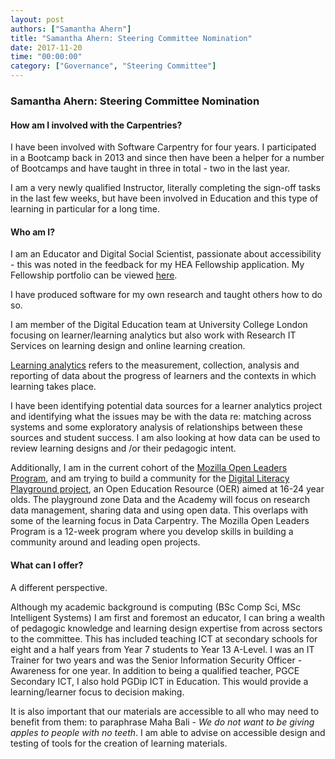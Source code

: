 ```yaml
---
layout: post
authors: ["Samantha Ahern"]
title: "Samantha Ahern: Steering Committee Nomination"
date: 2017-11-20
time: "00:00:00"
category: ["Governance", "Steering Committee"]
---
```


### Samantha Ahern: Steering Committee Nomination

#### How am I involved with the Carpentries?

I have been involved with Software Carpentry for four years. I participated in a Bootcamp back in 2013 and since then have been a helper for a number of Bootcamps and have taught in three in total - two in the last year.

I am a very newly qualified Instructor, literally completing the sign-off tasks in the last few weeks, but have been involved in Education and this type of learning in particular for a long time.

#### Who am I?

I am an Educator and Digital Social Scientist, passionate about accessibility - this was noted in the feedback for my HEA Fellowship application. My Fellowship portfolio can be viewed [here](https://myportfolio.ucl.ac.uk/view/view.php?id=153307). 

I have produced software for my own research and taught others how to do so.

I am member of the Digital Education team at University College London focusing on learner/learning analytics but also work with Research IT Services on learning design and online learning creation.

[Learning analytics](https://www.jisc.ac.uk/reports/learning-analytics-in-higher-education) refers to the measurement, collection, analysis and reporting of data about the progress of learners and the contexts in which learning takes place.

I have been identifying potential data sources for a learner analytics project and identifying what the issues may be with the data re: matching across systems and some exploratory analysis of relationships between these sources and student success. I am also looking at how data can be used to review learning designs and /or their pedagogic intent.

Additionally, I am in the current cohort of the [Mozilla Open Leaders Program](https://mozilla.github.io/leadership-training/), and am trying to build a community for the [Digital Literacy Playground project](https://github.com/quirksahern/DataLiteracyPlayground), an Open Education Resource (OER) aimed at 16-24 year olds. The playground zone Data and the Academy will focus on research data management, sharing data and using open data. This overlaps with some of the learning focus in Data Carpentry. The Mozilla Open Leaders Program is a 12-week program where you develop skills in building a community around and leading open projects.

#### What can I offer?

A different perspective.

Although my academic background is computing (BSc Comp Sci, MSc Intelligent Systems) I am first and foremost an educator, I can bring a wealth of pedagogic knowledge and learning design expertise from across sectors to the committee. This has included teaching ICT at secondary schools for eight and a half years from Year 7 students to Year 13 A-Level. I was an IT Trainer for two years and was the Senior Information Security Officer - Awareness for one year. In addition to being a qualified teacher, PGCE Secondary ICT, I also hold PGDip ICT in Education. This would provide a learning/learner focus to decision making.

It is also important that our materials are accessible to all who may need to benefit from them: to paraphrase Maha Bali - *We do not want to be giving apples to people with no teeth*. I am able to advise on accessible design and testing of tools for the creation of learning materials.
